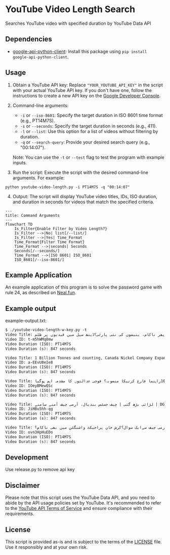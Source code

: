 # YouTube Video Length Search

Searches YouTube video with specified duration by YouTube Data API

## Dependencies

- [google-api-python-client](https://pypi.org/project/google-api-python-client/): Install this package using `pip install google-api-python-client`.

## Usage

1. Obtain a YouTube API key: Replace `"YOUR_YOUTUBE_API_KEY"` in the script with your actual YouTube API key. If you don't have one, follow the instructions to create a new API key on the [Google Developer Console](https://console.developers.google.com/).

2. Command-line arguments:

   - `-i` or `--iso-8601`: Specify the target duration in ISO 8601 time format (e.g., PT14M7S).
   - `-s` or `--seconds`: Specify the target duration in seconds (e.g., 411).
   - `-l` or `--list`: Use this option for a list of videos without filtering by duration.
   - `-q` or `--search-query`: Provide your desired search query (e.g., "00:14:07").

   Note: You can use the `-t` or `--test` flag to test the program with example inputs.

3. Run the script: Execute the script with the desired command-line arguments. For example:
```
python youtube-video-length.py -i PT14M7S -q "00:14:07"
```

4. Output: The script will display YouTube video titles, IDs, ISO duration, and duration in seconds for videos that match the specified criteria.

```mermaid
---
title: Command Arguments
---
flowchart TD
    Is_Filter{Enable Filter by Video Length?}
    Is_Filter -->|No| list[/--list/]
    Is_Filter -->|Yes| Time_Format
    Time_Format{Filter Time Format}
    Time_Format -->|seconds| Seconds
    Seconds[/--seconds/]
    Time_Format -->|ISO 8601| ISO_8601
    ISO_8601[/--iso-8601/]
```
## Example Application

An example application of this program is to solve the password game with rule 24, as described on [Neal.fun](https://neal.fun/password-game/).

## Example output
example-output.txt:
```txt
$ ./youtube-video-length-w-key.py -t
Video Title: جھوٹ پکڑا گیا9مئی کا غبارہ پھٹ گیا؟کرش خان پھر ناکام، یتیموں کی نئی پارٹی؟ڈیتھ سیل میں قیدیوں پر ظلم
Video ID: t-m5hWMq0mw
Video Duration (ISO): PT14M7S
Video Duration (s): 847 seconds

Video Title: 1 Billion Tonnes and counting, Canada Nickel Company Expands Land Package (TSX.V:CNC)
Video ID: a-EEvU8eIe8
Video Duration (ISO): PT14M7S
Video Duration (s): 847 seconds

Video Title: ن لیگ کافوج کیخلاف گندا کھیل 100راہنما فارغ کرنیکا منصوبہ؟ فوجی عدالتوں کا مقدمہ اہم ہوگیا
Video ID: IOeyBMewQSc
Video Duration (ISO): PT14M7S
Video Duration (s): 847 seconds

Video Title: لڑائی بڑھ گئی | چیف جسٹس بندیال، آرمی چیف آمنے سامنے | DGISPR کی دھمکیاں | چیف جسٹس ڈٹ گئے
Video ID: JiHBu5hh-qg
Video Duration (ISO): PT14M7S
Video Duration (s): 847 seconds

Video Title: چودہ جماعتیں87 وزیر لیکن پاکستان ہارگیا | آرمی چیف سےایک سوال؟کرش خان پراجیکٹ واشنگٹن میں بھی ناکام؟
Video ID: ovn3HpHuEDo
Video Duration (ISO): PT14M7S
Video Duration (s): 847 seconds
```

## Development
Use release.py to remove api key

## Disclaimer

Please note that this script uses the YouTube Data API, and you need to abide by the API usage policies set by YouTube. It's recommended to refer to the [YouTube API Terms of Service](https://developers.google.com/youtube/terms/api-services-terms-of-service) and ensure compliance with their requirements.

## License

This script is provided as-is and is subject to the terms of the [LICENSE](LICENSE) file. Use it responsibly and at your own risk.